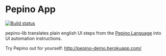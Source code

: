 # Pepino App

[![Build status](https://badge.buildkite.com/78eeb1af4d4253c61cfffafae432113c987bd7f790772ee8cb.svg)](https://buildkite.com/acklen-avenue/pepino-lib)

pepino-lib translates plain english UI steps from the [Pepino Language](https://github.com/AcklenAvenue/pepino-language) into UI automation instructions.

Try Pepino out for yourself: 
http://pepino-demo.herokuapp.com/
